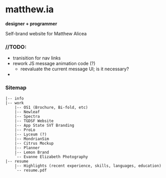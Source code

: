 # matthew.ia

**designer + programmer**

Self-brand website for Matthew Alicea



### //TODO:

- tranisition for nav links
- rework JS message animation code (?)
  - reevaluate the current message UI; is it necessary?
- ​

### Sitemap

```
|-- info
|-- work
	|-- OS1 (Brochure, Bi-fold, etc)
	|-- Newleaf
	|-- Spectra
	|-- TGDSF Website
	|-- App State SVT Branding
	|-- ProLo
	|-- Lyceum (?)
	|-- MondrianSim
	|-- Citrus Mockup
	|-- Planner
	|-- Lemon Brand
	`-- Evanne Elizabeth Photography
|-- resume
	|-- Highlights (recent experience, skills, languages, education)
	`-- resume.pdf
```

